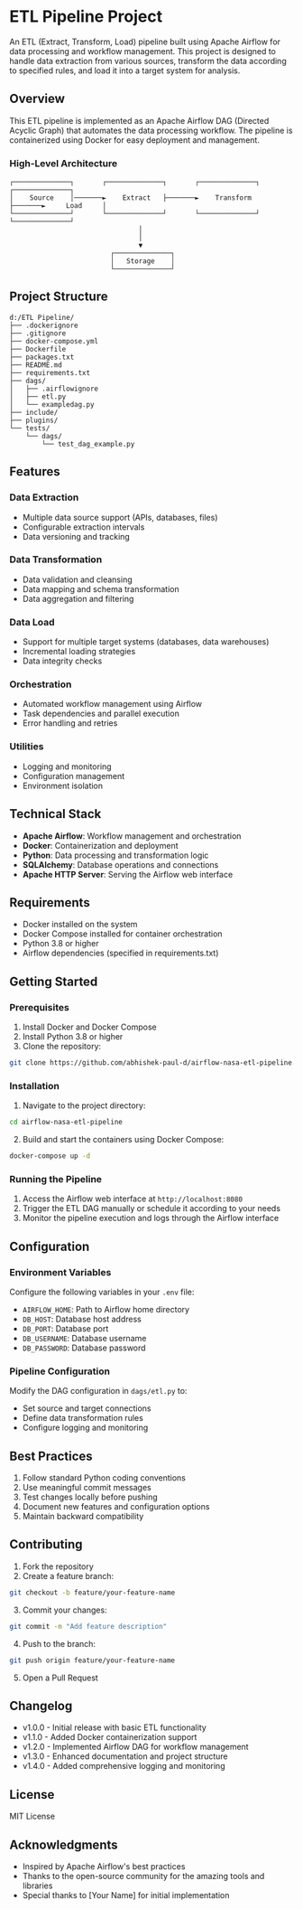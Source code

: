 # ETL Pipeline Project

An ETL (Extract, Transform, Load) pipeline built using Apache Airflow for data processing and workflow management. This project is designed to handle data extraction from various sources, transform the data according to specified rules, and load it into a target system for analysis.

## Overview
This ETL pipeline is implemented as an Apache Airflow DAG (Directed Acyclic Graph) that automates the data processing workflow. The pipeline is containerized using Docker for easy deployment and management.

### High-Level Architecture
```plaintext
┌──────────────┐       ┌──────────────┐       ┌──────────────┐       ┌──────────────┐
│    Source    │───────►    Extract   ├───────►    Transform  ├───────►     Load     │
└──────────────┘       └──────────────┘       └──────────────┘       └──────────────┘
                                │
                                │
                                ▼
                         ┌──────────────┐
                         │   Storage    │
                         └──────────────┘
```

## Project Structure
```
d:/ETL Pipeline/
├── .dockerignore
├── .gitignore
├── docker-compose.yml
├── Dockerfile
├── packages.txt
├── README.md
├── requirements.txt
├── dags/
│   ├── .airflowignore
│   ├── etl.py
│   └── exampledag.py
├── include/
├── plugins/
└── tests/
    └── dags/
        └── test_dag_example.py
```

## Features

### Data Extraction
- Multiple data source support (APIs, databases, files)
- Configurable extraction intervals
- Data versioning and tracking

### Data Transformation
- Data validation and cleansing
- Data mapping and schema transformation
- Data aggregation and filtering

### Data Load
- Support for multiple target systems (databases, data warehouses)
- Incremental loading strategies
- Data integrity checks

### Orchestration
- Automated workflow management using Airflow
- Task dependencies and parallel execution
- Error handling and retries

### Utilities
- Logging and monitoring
- Configuration management
- Environment isolation

## Technical Stack
- **Apache Airflow**: Workflow management and orchestration
- **Docker**: Containerization and deployment
- **Python**: Data processing and transformation logic
- **SQLAlchemy**: Database operations and connections
- **Apache HTTP Server**: Serving the Airflow web interface

## Requirements
- Docker installed on the system
- Docker Compose installed for container orchestration
- Python 3.8 or higher
- Airflow dependencies (specified in requirements.txt)

## Getting Started

### Prerequisites
1. Install Docker and Docker Compose
2. Install Python 3.8 or higher
3. Clone the repository:
```bash
git clone https://github.com/abhishek-paul-d/airflow-nasa-etl-pipeline.git
```

### Installation
1. Navigate to the project directory:
```bash
cd airflow-nasa-etl-pipeline
```
2. Build and start the containers using Docker Compose:
```bash
docker-compose up -d
```

### Running the Pipeline
1. Access the Airflow web interface at `http://localhost:8080`
2. Trigger the ETL DAG manually or schedule it according to your needs
3. Monitor the pipeline execution and logs through the Airflow interface

## Configuration

### Environment Variables
 Configure the following variables in your `.env` file:
- `AIRFLOW_HOME`: Path to Airflow home directory
- `DB_HOST`: Database host address
- `DB_PORT`: Database port
- `DB_USERNAME`: Database username
- `DB_PASSWORD`: Database password

### Pipeline Configuration
Modify the DAG configuration in `dags/etl.py` to:
- Set source and target connections
- Define data transformation rules
- Configure logging and monitoring

## Best Practices
1. Follow standard Python coding conventions
2. Use meaningful commit messages
3. Test changes locally before pushing
4. Document new features and configuration options
5. Maintain backward compatibility

## Contributing
1. Fork the repository
2. Create a feature branch:
```bash
git checkout -b feature/your-feature-name
```
3. Commit your changes:
```bash
git commit -m "Add feature description"
```
4. Push to the branch:
```bash
git push origin feature/your-feature-name
```
5. Open a Pull Request

## Changelog
- v1.0.0 - Initial release with basic ETL functionality
- v1.1.0 - Added Docker containerization support
- v1.2.0 - Implemented Airflow DAG for workflow management
- v1.3.0 - Enhanced documentation and project structure
- v1.4.0 - Added comprehensive logging and monitoring

## License
MIT License

## Acknowledgments
- Inspired by Apache Airflow's best practices
- Thanks to the open-source community for the amazing tools and libraries
- Special thanks to [Your Name] for initial implementation
